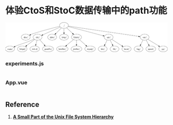 # 体验CtoS和StoC数据传输中的path功能

![](/images/node.js核心逻辑/体验CtoS和StoC数据传输中的path功能/A_Small_Part_of_the_Unix_File_System_Hierarchy.png)

### experiments.js

```javascript

```

### App.vue

```javascript

```


## Reference

1. [**A Small Part of the Unix File System Hierarchy**](https://runestone.academy/runestone/books/published/pythonds/Trees/ExamplesofTrees.html)



